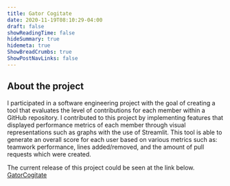 ```yaml
---
title: Gator Cogitate
date: 2020-11-19T08:10:29-04:00
draft: false
showReadingTime: false
hideSummary: true
hidemeta: true
ShowBreadCrumbs: true
ShowPostNavLinks: false
---
```


## About the project

I participated in a software engineering project with the goal of creating a
tool that evaluates the level of contributions for each member within a GitHub
repository. I contributed to this project by implementing features that
displayed performance metrics of each member through visual representations
such as graphs with the use of Streamlit. This tool is able to generate an
overall score for each user based on various metrics such as:
teamwork performance, lines added/removed, and the amount of pull requests
which were created.

The current release of this project could be seen at the link below. [GatorCogitate](https://github.com/GatorCogitate/cogitate_tool)
